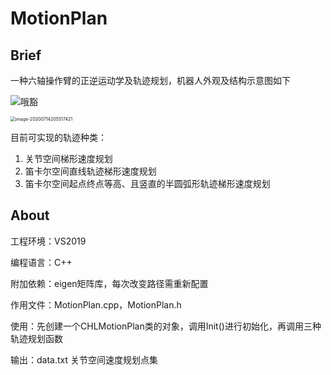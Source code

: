 # MotionPlan

## Brief

一种六轴操作臂的正逆运动学及轨迹规划，机器人外观及结构示意图如下

![哦豁](https://github.com/ShengsiFan/Robotics/raw/master/readmeimage/image-20200714205430597.png)

<img src="D:\Material\STU\PROGRAMMING\Robotics\MotionPlan\image-20200714205517421.png" alt="image-20200714205517421" style="zoom:50%;" />

目前可实现的轨迹种类：

1. 关节空间梯形速度规划
2. 笛卡尔空间直线轨迹梯形速度规划
3. 笛卡尔空间起点终点等高、且竖直的半圆弧形轨迹梯形速度规划

## About

工程环境：VS2019

编程语言：C++

附加依赖：eigen矩阵库，每次改变路径需重新配置

作用文件：MotionPlan.cpp，MotionPlan.h

使用：先创建一个CHLMotionPlan类的对象，调用Init()进行初始化，再调用三种轨迹规划函数

输出：data.txt	关节空间速度规划点集
